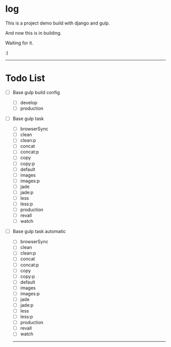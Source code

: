 log
===

This is a project demo build with django and gulp.

And now this is in building.

Waiting for it.

:)

------

Todo List
===

- [ ] Base gulp build config
  - [ ] develop
  - [ ] production
- [ ] Base gulp task
  - [ ] browserSync
  - [ ] clean
  - [ ] clean:p
  - [ ] concat
  - [ ] concat:p
  - [ ] copy
  - [ ] copy:p
  - [ ] default
  - [ ] images
  - [ ] images:p
  - [ ] jade
  - [ ] jade:p
  - [ ] less
  - [ ] less:p
  - [ ] production
  - [ ] revall
  - [ ] watch
- [ ] Base gulp task automatic
  - [ ] browserSync
  - [ ] clean
  - [ ] clean:p
  - [ ] concat
  - [ ] concat:p
  - [ ] copy
  - [ ] copy:p
  - [ ] default
  - [ ] images
  - [ ] images:p
  - [ ] jade
  - [ ] jade:p
  - [ ] less
  - [ ] less:p
  - [ ] production
  - [ ] revall
  - [ ] watch

  ------


